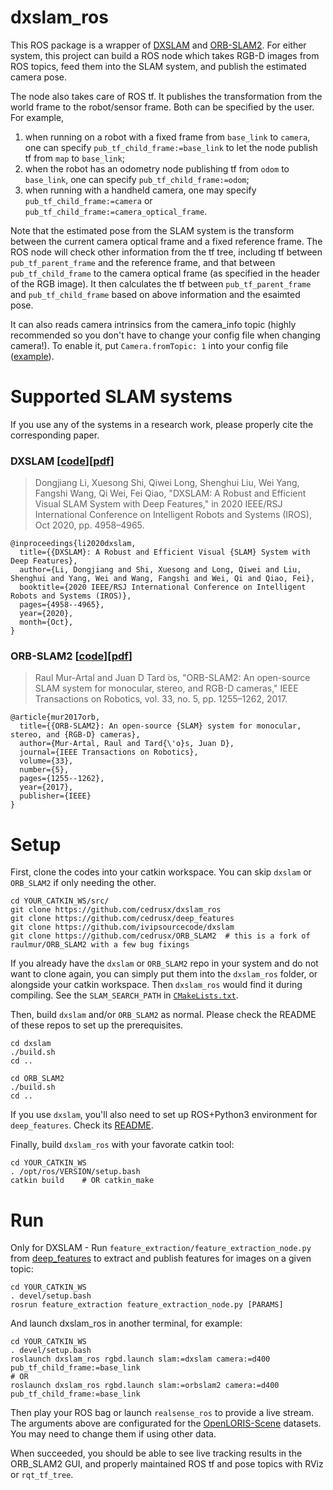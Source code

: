 # dxslam_ros

This ROS package is a wrapper of [DXSLAM](https://github.com/ivipsourcecode/dxslam) and [ORB-SLAM2](https://github.com/raulmur/ORB_SLAM2). For either system, this project can build a ROS node which takes RGB-D images from ROS topics, feed them into the SLAM system, and publish the estimated camera pose.

The node also takes care of ROS tf. It publishes the transformation from the world frame to the robot/sensor frame. Both can be specified by the user. For example,
1. when running on a robot with a fixed frame from `base_link` to `camera`, one can specify `pub_tf_child_frame:=base_link` to let the node publish tf from `map` to `base_link`;
2. when the robot has an odometry node publishing tf from `odom` to `base_link`, one can specify `pub_tf_child_frame:=odom`;
3. when running with a handheld camera, one may specify `pub_tf_child_frame:=camera` or `pub_tf_child_frame:=camera_optical_frame`.

Note that the estimated pose from the SLAM system is the transform between the current camera optical frame and a fixed reference frame. The ROS node will check other information from the tf tree, including tf between `pub_tf_parent_frame` and the reference frame, and that between `pub_tf_child_frame` to the camera optical frame (as specified in the header of the RGB image). It then calculates the tf between `pub_tf_parent_frame` and `pub_tf_child_frame` based on above information and the esaimted pose.

It can also reads camera intrinsics from the camera_info topic (highly recommended so you don't have to change your config file when changing camera!). To enable it, put `Camera.fromTopic: 1` into your config file ([example](https://github.com/cedrusx/dxslam_ros/blob/dxslam/config/realsense_d435.yaml)).

# Supported SLAM systems

If you use any of the systems in a research work, please properly cite the corresponding paper.

### DXSLAM [[code](https://github.com/ivipsourcecode/dxslam)][[pdf](https://arxiv.org/pdf/2008.05416.pdf)]

> Dongjiang Li, Xuesong Shi, Qiwei Long, Shenghui Liu, Wei Yang, Fangshi Wang, Qi Wei, Fei Qiao, "DXSLAM: A Robust and Efficient Visual SLAM System with Deep Features," in 2020 IEEE/RSJ International Conference on Intelligent Robots and Systems (IROS), Oct 2020, pp. 4958–4965.

```
@inproceedings{li2020dxslam,
  title={{DXSLAM}: A Robust and Efficient Visual {SLAM} System with Deep Features},
  author={Li, Dongjiang and Shi, Xuesong and Long, Qiwei and Liu, Shenghui and Yang, Wei and Wang, Fangshi and Wei, Qi and Qiao, Fei},
  booktitle={2020 IEEE/RSJ International Conference on Intelligent Robots and Systems (IROS)},
  pages={4958--4965},
  year={2020},
  month={Oct},
}
```

### ORB-SLAM2 [[code](https://github.com/raulmur/ORB_SLAM2)][[pdf](https://arxiv.org/pdf/1610.06475.pdf)]

> Raul Mur-Artal and Juan D Tard ́os, "ORB-SLAM2: An open-source SLAM system for monocular, stereo, and RGB-D cameras," IEEE Transactions on Robotics, vol. 33, no. 5, pp. 1255–1262, 2017.

```
@article{mur2017orb,
  title={{ORB-SLAM2}: An open-source {SLAM} system for monocular, stereo, and {RGB-D} cameras},
  author={Mur-Artal, Raul and Tard{\'o}s, Juan D},
  journal={IEEE Transactions on Robotics},
  volume={33},
  number={5},
  pages={1255--1262},
  year={2017},
  publisher={IEEE}
}
```

# Setup

First, clone the codes into your catkin workspace. You can skip `dxslam` or `ORB_SLAM2` if only needing the other.
```
cd YOUR_CATKIN_WS/src/
git clone https://github.com/cedrusx/dxslam_ros
git clone https://github.com/cedrusx/deep_features
git clone https://github.com/ivipsourcecode/dxslam
git clone https://github.com/cedrusx/ORB_SLAM2  # this is a fork of raulmur/ORB_SLAM2 with a few bug fixings
```

If you already have the `dxslam` or `ORB_SLAM2` repo in your system and do not want to clone again, you can simply put them into the `dxslam_ros` folder, or alongside your catkin workspace. Then `dxslam_ros` would find it during compiling. See the `SLAM_SEARCH_PATH` in [`CMakeLists.txt`](https://github.com/cedrusx/dxslam_ros/blob/dxslam/CMakeLists.txt).

Then, build `dxslam` and/or `ORB_SLAM2` as normal. Please check the README of these repos to set up the prerequisites.
```
cd dxslam
./build.sh
cd ..

cd ORB_SLAM2
./build.sh
cd ..
```

If you use `dxslam`, you'll also need to set up ROS+Python3 environment for `deep_features`. Check its [README](https://github.com/cedrusx/deep_features).

Finally, build `dxslam_ros` with your favorate catkin tool:
```
cd YOUR_CATKIN_WS
. /opt/ros/VERSION/setup.bash
catkin build    # OR catkin_make
```

# Run

Only for DXSLAM - Run `feature_extraction/feature_extraction_node.py` from [deep_features](https://github.com/cedrusx/deep_features) to extract and publish features for images on a given topic:
```
cd YOUR_CATKIN_WS
. devel/setup.bash
rosrun feature_extraction feature_extraction_node.py [PARAMS]
```

And launch dxslam_ros in another terminal, for example:
```
cd YOUR_CATKIN_WS
. devel/setup.bash
roslaunch dxslam_ros rgbd.launch slam:=dxslam camera:=d400 pub_tf_child_frame:=base_link
# OR
roslaunch dxslam_ros rgbd.launch slam:=orbslam2 camera:=d400 pub_tf_child_frame:=base_link
```

Then play your ROS bag or launch `realsense_ros` to provide a live stream.
The arguments above are configurated for the [OpenLORIS-Scene](https://lifelong-robotic-vision.github.io/dataset/scene) datasets. You may need to change them if using other data.

When succeeded, you should be able to see live tracking results in the ORB_SLAM2 GUI, and properly maintained ROS tf and pose topics with RViz or `rqt_tf_tree`.
